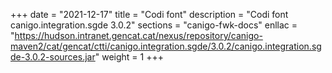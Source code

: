 +++
date        = "2021-12-17"
title       = "Codi font"
description = "Codi font canigo.integration.sgde 3.0.2"
sections    = "canigo-fwk-docs"
enllac		= "https://hudson.intranet.gencat.cat/nexus/repository/canigo-maven2/cat/gencat/ctti/canigo.integration.sgde/3.0.2/canigo.integration.sgde-3.0.2-sources.jar"
weight		= 1
+++
